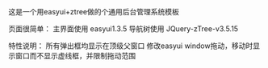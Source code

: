 ﻿这是一个用easyui+ztree做的个通用后台管理系统模板

页面很简单：
	主界面使用 easyui1.3.5
	导航树使用 JQuery-zTree-v3.5.15
	
特性说明：
	所有弹出框均显示在顶级父窗口
	修改easyui window拖动，移动时显示窗口而不显示虚线框，并限制拖动范围